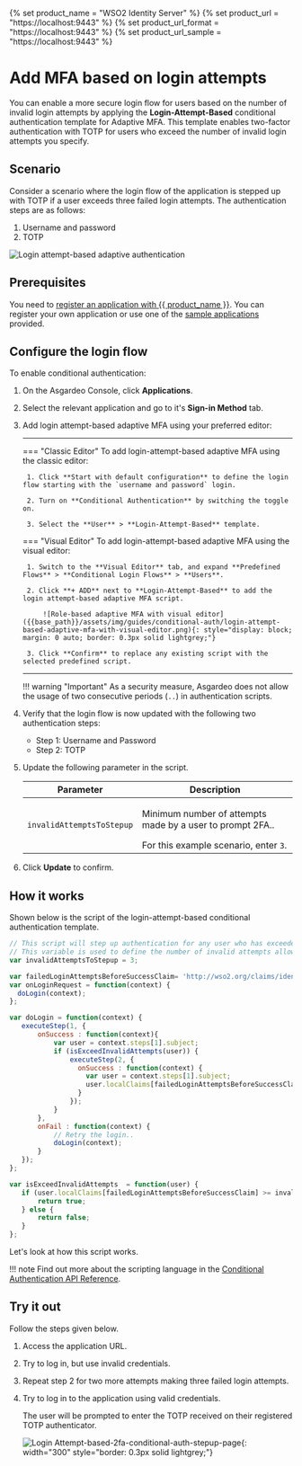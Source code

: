 {% set product_name = "WSO2 Identity Server" %}
{% set product_url = "https://localhost:9443" %}
{% set product_url_format = "https://localhost:9443" %}
{% set product_url_sample = "https://localhost:9443" %}

# Add MFA based on login attempts

You can enable a more secure login flow for users based on the number of invalid login attempts by applying the **Login-Attempt-Based** conditional authentication template for Adaptive MFA. This template enables two-factor authentication with TOTP for users who exceed the number of invalid login attempts you specify.

## Scenario

Consider a scenario where the login flow of the application is stepped up with TOTP if a user exceeds three failed login attempts. The authentication steps are as follows:

1. Username and password
2. TOTP

![Login attempt-based adaptive authentication]({{base_path}}/assets/img/guides/conditional-auth/login-attempt-based-adaptive-auth.png)

## Prerequisites

You need to [register an application with {{ product_name }}]({{base_path}}/guides/applications/). You can register your own application or use one of the [sample applications]({{base_path}}/get-started/try-samples/) provided.

## Configure the login flow

To enable conditional authentication:

1. On the Asgardeo Console, click **Applications**.

2. Select the relevant application and go to it's **Sign-in Method** tab.

3. Add login attempt-based adaptive MFA using your preferred editor:

    ---
    === "Classic Editor"
        To add login-attempt-based adaptive MFA using the classic editor:

        1. Click **Start with default configuration** to define the login flow starting with the `username and password` login.

        2. Turn on **Conditional Authentication** by switching the toggle on.

        3. Select the **User** > **Login-Attempt-Based** template.

    === "Visual Editor"
        To add login-attempt-based adaptive MFA using the visual editor:

        1. Switch to the **Visual Editor** tab, and expand **Predefined Flows** > **Conditional Login Flows** > **Users**.

        2. Click **+ ADD** next to **Login-Attempt-Based** to add the login attempt-based adaptive MFA script.

            ![Role-based adaptive MFA with visual editor]({{base_path}}/assets/img/guides/conditional-auth/login-attempt-based-adaptive-mfa-with-visual-editor.png){: style="display: block; margin: 0 auto; border: 0.3px solid lightgrey;"}

        3. Click **Confirm** to replace any existing script with the selected predefined script.

    ---

    !!! warning "Important"
        As a security measure, Asgardeo does not allow the usage of two consecutive periods (`..`) in authentication scripts.

4. Verify that the login flow is now updated with the following two authentication steps:

    - Step 1: Username and Password
    - Step 2: TOTP

5. Update the following parameter in the script.

      <table>
         <thead>
            <tr>
               <th>Parameter</th>
               <th>Description</th>
            </tr>
         </thead>
         <tbody>
            <tr>
               <td><code>invalidAttemptsToStepup</code></td>
               <td><p> Minimum number of attempts made by a user to prompt 2FA..</p> For this example scenario, enter <code>3</code>.</td>
            </tr>
         </tbody>
      </table>

6. Click **Update** to confirm.

## How it works

Shown below is the script of the login-attempt-based conditional authentication template.

```js
// This script will step up authentication for any user who has exceeded 3 invalid login attempts continuously.
// This variable is used to define the number of invalid attempts allowed before prompting the second facto.
var invalidAttemptsToStepup = 3;

var failedLoginAttemptsBeforeSuccessClaim= 'http://wso2.org/claims/identity/failedLoginAttemptsBeforeSuccess';
var onLoginRequest = function(context) {
  doLogin(context);
};

var doLogin = function(context) {
   executeStep(1, {
       onSuccess : function(context){
           var user = context.steps[1].subject;
           if (isExceedInvalidAttempts(user)) {
               executeStep(2, {
                 onSuccess : function(context) {
                   var user = context.steps[1].subject;
                   user.localClaims[failedLoginAttemptsBeforeSuccessClaim] = "0";
                 }
               });
           }
       },
       onFail : function(context) {
           // Retry the login..
           doLogin(context);
       }
   });
};

var isExceedInvalidAttempts  = function(user) {
   if (user.localClaims[failedLoginAttemptsBeforeSuccessClaim] >= invalidAttemptsToStepup) {
       return true;
   } else {
       return false;
   }
};
```

Let's look at how this script works.

<!-- ADD CONTENT -->

!!! note
      Find out more about the scripting language in the [Conditional Authentication API Reference]({{base_path}}/references/conditional-auth/api-reference/).

## Try it out

Follow the steps given below.

1. Access the application URL.
2. Try to log in, but use invalid credentials.
3. Repeat step 2 for two more attempts making three failed login attempts.
4. Try to log in to the application using valid credentials.

    The user will be prompted to enter the TOTP received on their registered TOTP authenticator.

    ![Login Attempt-based-2fa-conditional-auth-stepup-page]({{base_path}}/assets/img/guides/conditional-auth/totp-step-up.png){: width="300" style="border: 0.3px solid lightgrey;"}